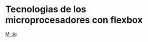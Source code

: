 # Tecnologias de los microprocesadores con flexbox

<a href="https://alfonsoolopez.github.io/Tecnologias-de-los-microprocesadores-con-flexbox/index.html">Mi .io</a>
